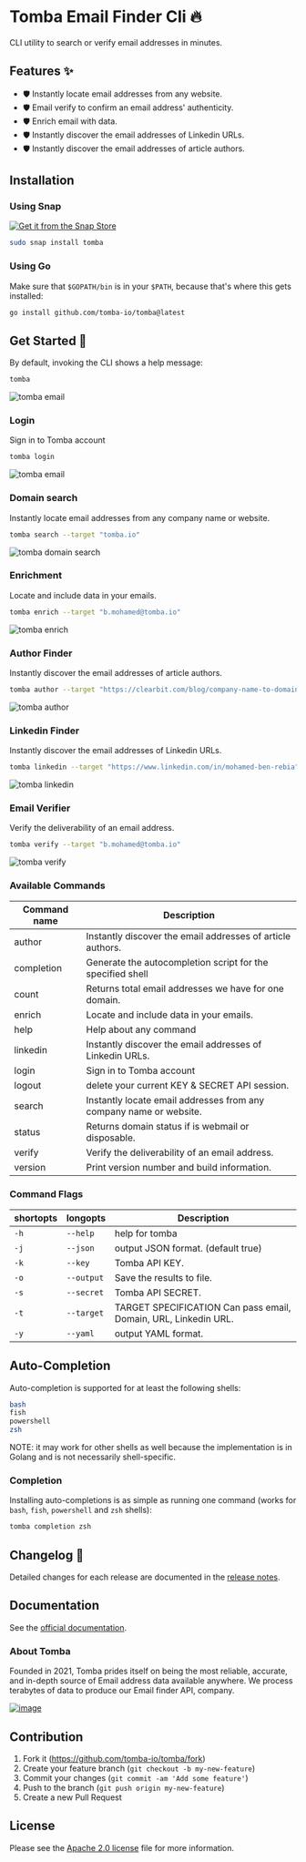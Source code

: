 # Tomba Email Finder Cli 🔥

CLI utility to search or verify email addresses in minutes.

## Features ✨

- 🛡️ Instantly locate email addresses from any website.
- 🛡️ Email verify to confirm an email address' authenticity.
- 🛡️ Enrich email with data.
- 🛡️ Instantly discover the email addresses of Linkedin URLs.
- 🛡️ Instantly discover the email addresses of article authors.

## Installation

### Using Snap

[![Get it from the Snap Store](https://snapcraft.io/static/images/badges/en/snap-store-black.svg)](https://snapcraft.io/tomba)

```bash
sudo snap install tomba
```

### Using Go

Make sure that `$GOPATH/bin` is in your `$PATH`, because that's where this gets
installed:

```bash
go install github.com/tomba-io/tomba@latest
```

## Get Started 🎉

By default, invoking the CLI shows a help message:

```bash
tomba
```

![tomba email](svg/default.svg)

### Login

Sign in to Tomba account

```bash
tomba login
```

![tomba email](svg/login.svg)

### Domain search

Instantly locate email addresses from any company name or website.

```bash
tomba search --target "tomba.io"
```

![tomba domain search](svg/search.svg)

### Enrichment

Locate and include data in your emails.

```bash
tomba enrich --target "b.mohamed@tomba.io"
```

![tomba enrich](svg/enrich.svg)

### Author Finder

Instantly discover the email addresses of article authors.

```bash
tomba author --target "https://clearbit.com/blog/company-name-to-domain-api"
```

![tomba author](svg/author.svg)

### Linkedin Finder

Instantly discover the email addresses of Linkedin URLs.

```bash
tomba linkedin --target "https://www.linkedin.com/in/mohamed-ben-rebia"
```

![tomba linkedin](svg/linkedin.svg)

### Email Verifier

Verify the deliverability of an email address.

```bash
tomba verify --target "b.mohamed@tomba.io"
```

![tomba verify](svg/verify.svg)

### Available Commands

| Command name | Description                                                        |
| ------------ | ------------------------------------------------------------------ |
| author       | Instantly discover the email addresses of article authors.         |
| completion   | Generate the autocompletion script for the specified shell         |
| count        | Returns total email addresses we have for one domain.              |
| enrich       | Locate and include data in your emails.                            |
| help         | Help about any command                                             |
| linkedin     | Instantly discover the email addresses of Linkedin URLs.           |
| login        | Sign in to Tomba account                                           |
| logout       | delete your current KEY & SECRET API session.                      |
| search       | Instantly locate email addresses from any company name or website. |
| status       | Returns domain status if is webmail or disposable.                 |
| verify       | Verify the deliverability of an email address.                     |
| version      | Print version number and build information.                        |

### Command Flags

| shortopts | longopts   | Description                                                     |
| --------- | ---------- | --------------------------------------------------------------- |
| `-h`      | `--help`   | help for tomba                                                  |
| `-j`      | `--json`   | output JSON format. (default true)                              |
| `-k`      | `--key`    | Tomba API KEY.                                                  |
| `-o`      | `--output` | Save the results to file.                                       |
| `-s`      | `--secret` | Tomba API SECRET.                                               |
| `-t`      | `--target` | TARGET SPECIFICATION Can pass email, Domain, URL, Linkedin URL. |
| `-y`      | `--yaml`   | output YAML format.                                             |

## Auto-Completion

Auto-completion is supported for at least the following shells:

```bash
bash
fish
powershell
zsh
```

NOTE: it may work for other shells as well because the implementation is in
Golang and is not necessarily shell-specific.

### Completion

Installing auto-completions is as simple as running one command (works for
`bash`, `fish`, `powershell` and `zsh` shells):

```bash
tomba completion zsh
```

## Changelog 📌

Detailed changes for each release are documented in the [release notes](https://github.com/tomba-io/tomba/releases).

## Documentation

See the [official documentation](https://developer.tomba.io/).

### About Tomba

Founded in 2021, Tomba prides itself on being the most reliable, accurate, and in-depth source of Email address data available anywhere. We process terabytes of data to produce our Email finder API, company.

[![image](https://avatars.githubusercontent.com/u/67979591?s=200&v=4)](https://tomba.io/)

## Contribution

1. Fork it (<https://github.com/tomba-io/tomba/fork>)
2. Create your feature branch (`git checkout -b my-new-feature`)
3. Commit your changes (`git commit -am 'Add some feature'`)
4. Push to the branch (`git push origin my-new-feature`)
5. Create a new Pull Request

## License

Please see the [Apache 2.0 license](http://www.apache.org/licenses/LICENSE-2.0.html) file for more information.